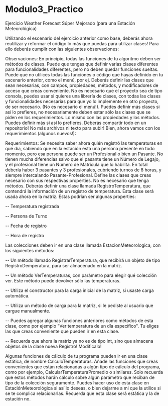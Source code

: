 # Modulo3_Practico
Ejercicio Weather Forecast Súper Mejorado (para una Estación Meteorológica)

Utilizando el escenario del ejercicio anterior como base, deberás ahora reutilizar y reformar el código lo más que puedas para utilizar clases! 
Para ello deberás cumplir con las siguientes observaciones:

Observaciones:
En principio, todas las funciones de tu algoritmo deben ser métodos de clases. Puede que tengas que definir varias clases diferentes para funcionalidades diferentes, pero no deben quedar funciones sueltas. Puede que no utilices todas las funciones o código que hayas definido en tu escenario anterior, como el menú, por ej.
Deberás definir las clases que sean necesarias, con campos, propiedades, métodos, y modificadores de acceso que creas conveniente.
No es necesario que el proyecto sea de tipo consola, puedes usar si quieres una librería de clases, con todas las clases y funcionalidades necesarias para que yo lo implemente en otro proyecto, de ser necesario. (No es necesario el menú!).
Puedes definir más clases si así lo prefieres, no necesariamente deben estar sólo las clases que se piden en los requerimientos. Lo mismo con las propiedades y los métodos. Puedes definir más si así lo prefieres.
Deberás compartir todo en un repositorio! No más archivos ni texto para subir!
Bien, ahora vamos con los requerimientos (algunos nuevos!):

Requerimientos:
Se necesita saber ahora quién registró las temperaturas en qué día, sabiendo que en la estación está una persona presente en todo momento, pero esa persona puede ser un Profesional o bien un Pasante. No tienen mucha diferencias salvo que el pasante tiene un Número de Legajo, y el profesional tiene un Número de Matrícula que lo habilita. En total debería haber 3 pasantes y 3 profesionales, cubriendo turnos de 8 horas, y siempre intercalando Pasante-Profesional. Define las clases que creas necesario con sus respectivas properties. No es necesario que tenga métodos.
Deberás definir una clase llamada RegistroTemperatura, que contendrá la información de un registro de temperatura. Esta clase será usada ahora en la matriz. Estas podrían ser algunas properties:

-- Temperatura registrada

-- Persona de Turno

-- Fecha de registro

-- Hora de registro

Las colecciones deben ir en una clase llamada EstacionMeteorologica, con los siguientes métodos:

-- Un método llamado RegistrarTemperatura, que recibirá un objeto de tipo RegistroDemperatura, para ser almacenado en la matriz.

-- Un método VerTemperaturas, con parámetro para elegir qué colección ver. Este método puede devolver sólo las temperaturas.

-- Utiliza el constructor para la carga inicial de la matriz, si usaste carga automática.

-- Utiliza un método de carga para la matriz, si le pediste al usuario que cargue manualmente.

-- Puedes agregar algunas funciones anteriores como métodos de esta clase, como por ejemplo "Ver temperatura de un día específico". Tu eliges las que creas conveniente que pueden ir en esta clase.

-- Recuerda que ahora la matriz ya no es de tipo int, sino que almacena objetos de la clase nueva Registro! Modificalo!

Algunas funciones de cálculo de tu programa pueden ir en una clase estática, de nombre CalculoTemperaturas. Añade las funciones que creas convenientes que están relacionadas a algún tipo de cálculo del programa, como por ejemplo, CalcularTemperaturaPromedio o similares. Solo recuerda que estos métodos harán cálculo sobre algún parámetro que reciban de tipo de la colección seguramente. Puedes hacer uso de esta clase en EstaciónMeteorológica si así lo deseas, o bien dejarme a mi que la utilice si se te complica relacionarlas. Recuerda que esta clase será estática y la de estación no.
